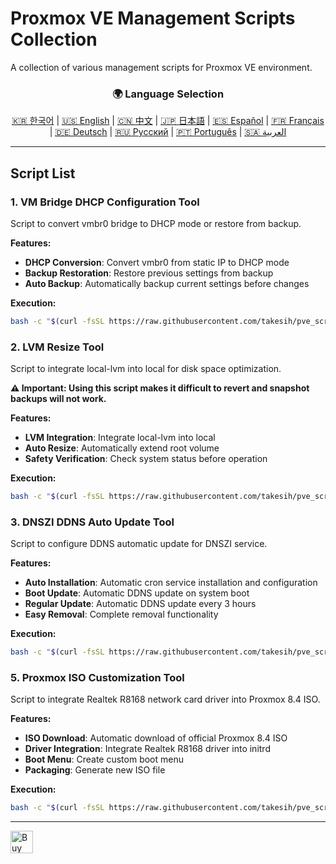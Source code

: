 # Proxmox VE Management Scripts Collection
A collection of various management scripts for Proxmox VE environment.

<div align="center">
  <h3>🌍 Language Selection</h3>
  <a href="README.md">🇰🇷 한국어</a> |
  <a href="README_EN.md">🇺🇸 English</a> |
  <a href="README_CN.md">🇨🇳 中文</a> |
  <a href="README_JP.md">🇯🇵 日本語</a> |
  <a href="README_ES.md">🇪🇸 Español</a> |
  <a href="README_FR.md">🇫🇷 Français</a> |
  <a href="README_DE.md">🇩🇪 Deutsch</a> |
  <a href="README_RU.md">🇷🇺 Русский</a> |
  <a href="README_PT.md">🇵🇹 Português</a> |
  <a href="README_AR.md">🇸🇦 العربية</a>
</div>

---

## Script List

### 1. VM Bridge DHCP Configuration Tool
Script to convert vmbr0 bridge to DHCP mode or restore from backup.

**Features:**
- **DHCP Conversion**: Convert vmbr0 from static IP to DHCP mode
- **Backup Restoration**: Restore previous settings from backup
- **Auto Backup**: Automatically backup current settings before changes

**Execution:**
```bash
bash -c "$(curl -fsSL https://raw.githubusercontent.com/takesih/pve_script/main/pve_vmbr0_dhcp.sh)"
```

### 2. LVM Resize Tool
Script to integrate local-lvm into local for disk space optimization.

**⚠️ Important: Using this script makes it difficult to revert and snapshot backups will not work.**

**Features:**
- **LVM Integration**: Integrate local-lvm into local
- **Auto Resize**: Automatically extend root volume
- **Safety Verification**: Check system status before operation

**Execution:**
```bash
bash -c "$(curl -fsSL https://raw.githubusercontent.com/takesih/pve_script/main/pve_lvm_resize.sh)"
```

### 3. DNSZI DDNS Auto Update Tool
Script to configure DDNS automatic update for DNSZI service.

**Features:**
- **Auto Installation**: Automatic cron service installation and configuration
- **Boot Update**: Automatic DDNS update on system boot
- **Regular Update**: Automatic DDNS update every 3 hours
- **Easy Removal**: Complete removal functionality

**Execution:**
```bash
bash -c "$(curl -fsSL https://raw.githubusercontent.com/takesih/pve_script/main/dnszi_ddns_setup.sh)"
```



### 5. Proxmox ISO Customization Tool
Script to integrate Realtek R8168 network card driver into Proxmox 8.4 ISO.

**Features:**
- **ISO Download**: Automatic download of official Proxmox 8.4 ISO
- **Driver Integration**: Integrate Realtek R8168 driver into initrd
- **Boot Menu**: Create custom boot menu
- **Packaging**: Generate new ISO file

**Execution:**
```bash
bash -c "$(curl -fsSL https://raw.githubusercontent.com/takesih/pve_script/main/proxmox_iso_customize.sh)"
```



---

<a href='https://ko-fi.com/R6R71ILZQL' target='_blank'><img height='36' style='border:0px;height:36px;' src='https://storage.ko-fi.com/cdn/kofi3.png?v=6' border='0' alt='Buy Me a Coffee at ko-fi.com' /></a> 